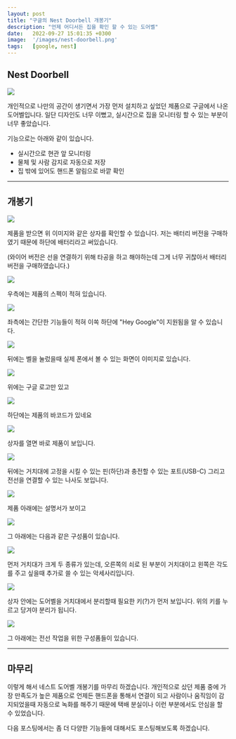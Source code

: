 ```yaml
---
layout: post
title: "구글의 Nest Doorbell 개봉기"
description: "언제 어디서든 집을 확인 할 수 있는 도어벨"
date:   2022-09-27 15:01:35 +0300
image:  '/images/nest-doorbell.png'
tags:   [google, nest]
---
```


## Nest Doorbell

![](https://miro.medium.com/max/2000/1*kYGQQVtBiOi5Kcjxs7DtPA.png)

개인적으로 나만의 공간이 생기면서 가장 먼저 설치하고 싶었던 제품으로 구글에서 나온 도어벨입니다.
일단 디자인도 너무 이뻤고, 실시간으로 집을 모니터링 할 수 있는 부분이 너무 좋았습니다.

기능으로는 아래와 같이 있습니다.

- 실시간으로 현관 앞 모니터링
- 물체 및 사람 감지로 자동으로 저장
- 집 밖에 있어도 핸드폰 알림으로 바깥 확인

---

## 개봉기

![](https://miro.medium.com/max/1100/1*oLILZ0Im4UvoEUkscLEoig.jpeg)

제품을 받으면 위 이미지와 같은 상자를 확인할 수 있습니다. 저는 배터리 버전을 구매하였기 때문에 하단에 배터리라고 써있습니다.

(와이어 버전은 선을 연결하기 위해 타공을 하고 해야하는데 그게 너무 귀찮아서 배터리 버전을 구매하였습니다.)

![](https://miro.medium.com/max/1100/1*WKyNVvCw_jzH8iHdZ4Cvbg.jpeg)

우측에는 제품의 스펙이 적혀 있습니다.

![](https://miro.medium.com/max/1100/1*WwgIho2OtCMRQ3XKnIoOaw.jpeg)

좌측에는 간단한 기능들이 적혀 이쏙 하단에 "Hey Google"이 지원됨을 알 수 있습니다.

![](https://miro.medium.com/max/1100/1*lhNzwTVP01MDGg-m03ZkGg.jpeg)

뒤에는 벨을 눌렀을때 실제 폰에서 볼 수 있는 화면이 이미지로 있습니다. 

![](https://miro.medium.com/max/1100/1*SrUj2cGDsrMgiN1IKRuj5Q.jpeg)

위에는 구글 로고만 있고

![](https://miro.medium.com/max/1100/1*QbJ6_4-ZPrfm0wp2uuy6AQ.jpeg)

하단에는 제품의 바코드가 있네요

![](https://miro.medium.com/max/1100/1*p8DemWhtaU6QeOCXQEDj1A.png)

상자를 열면 바로 제품이 보입니다.

![](https://miro.medium.com/max/1100/1*2V054jCZKglcbi-nbsvaVQ.png)

뒤에는 거치대에 고정을 시킬 수 있는 핀(하단)과 충전할 수 있는 포트(USB-C) 그리고 전선을 연결할 수 있는 나사도 보입니다.

![](https://miro.medium.com/max/1100/1*BEjWXtM6_S6mWGwu6FlILw.png)

제품 아래에는 설명서가 보이고

![](https://miro.medium.com/max/1100/1*kZgWbXRdnprTTkAamEJFGQ.png)

그 아래에는 다음과 같은 구성품이 있습니다. 

![](https://miro.medium.com/max/1100/1*sIuJzOTUGJa9IGhHC-1NzQ.png)

먼저 거치대가 크게 두 종류가 있는데, 오른쪽의 쇠로 된 부분이 거치대이고 왼쪽은 각도를 주고 싶을때 추가로 쓸 수 있는 악세사리입니다.

![](https://miro.medium.com/max/1100/1*3Q7ISwLp8B_MAGDdoBJ_sQ.png)

상자 안에는 도어벨을 거치대에서 분리할때 필요한 키(?)가 먼저 보입니다. 위의 키를 누르고 당겨야 분리가 됩니다.

![](https://miro.medium.com/max/1100/1*_19jRWj_IVyf3ihVKynS8w.png)

그 아래에는 전선 작업을 위한 구성품들이 있습니다.

---

## 마무리

이렇게 해서 네스트 도어벨 개봉기를 마무리 하겠습니다. 개인적으로 샀던 제품 중에 가장 만족도가 높은 제품으로 언제든 핸드폰을 통해서
연결이 되고 사람이나 움직임이 감지되었을때 자동으로 녹화를 해주기 때문에 택배 분실이나 이런 부분에서도 안심을 할 수 있었습니다.

다음 포스팅에서는 좀 더 다양한 기능들에 대해서도 포스팅해보도록 하겠습니다.


